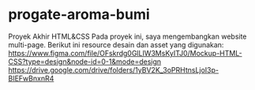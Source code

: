 # progate-aroma-bumi
Proyek Akhir HTML&CSS
Pada proyek ini, saya mengembangkan website multi-page.
Berikut ini resource desain dan asset yang digunakan:
https://www.figma.com/file/OFskrdg0GlLIW3MsKyITJ0/Mockup-HTML-CSS?type=design&node-id=0-1&mode=design
https://drive.google.com/drive/folders/1yBV2K_3oPRHtnsLjoI3p-BIEFwBnxnR4

